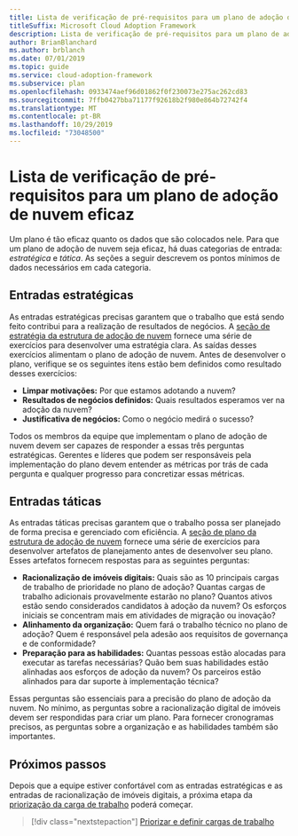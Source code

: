 ```yaml
---
title: Lista de verificação de pré-requisitos para um plano de adoção de nuvem eficaz
titleSuffix: Microsoft Cloud Adoption Framework
description: Lista de verificação de pré-requisitos para um plano de adoção de nuvem eficaz
author: BrianBlanchard
ms.author: brblanch
ms.date: 07/01/2019
ms.topic: guide
ms.service: cloud-adoption-framework
ms.subservice: plan
ms.openlocfilehash: 0933474aef96d01862f0f230073e275ac262cd83
ms.sourcegitcommit: 7ffb0427bba71177f92618b2f980e864b72742f4
ms.translationtype: MT
ms.contentlocale: pt-BR
ms.lasthandoff: 10/29/2019
ms.locfileid: "73048500"
---
```

# <a name="prerequisites-checklist-for-an-effective-cloud-adoption-plan"></a>Lista de verificação de pré-requisitos para um plano de adoção de nuvem eficaz

Um plano é tão eficaz quanto os dados que são colocados nele. Para que um plano de adoção de nuvem seja eficaz, há duas categorias de entrada: *estratégica* e *tática*. As seções a seguir descrevem os pontos mínimos de dados necessários em cada categoria.

## <a name="strategic-inputs"></a>Entradas estratégicas

As entradas estratégicas precisas garantem que o trabalho que está sendo feito contribui para a realização de resultados de negócios. A [seção de estratégia da estrutura de adoção de nuvem](../strategy/index.md) fornece uma série de exercícios para desenvolver uma estratégia clara. As saídas desses exercícios alimentam o plano de adoção de nuvem. Antes de desenvolver o plano, verifique se os seguintes itens estão bem definidos como resultado desses exercícios:

- **Limpar motivações:** Por que estamos adotando a nuvem?
- **Resultados de negócios definidos:** Quais resultados esperamos ver na adoção da nuvem?
- **Justificativa de negócios:** Como o negócio medirá o sucesso?

Todos os membros da equipe que implementam o plano de adoção de nuvem devem ser capazes de responder a essas três perguntas estratégicas. Gerentes e líderes que podem ser responsáveis pela implementação do plano devem entender as métricas por trás de cada pergunta e qualquer progresso para concretizar essas métricas.

## <a name="tactical-inputs"></a>Entradas táticas

As entradas táticas precisas garantem que o trabalho possa ser planejado de forma precisa e gerenciado com eficiência. A [seção de plano da estrutura de adoção de nuvem](./index.md) fornece uma série de exercícios para desenvolver artefatos de planejamento antes de desenvolver seu plano. Esses artefatos fornecem respostas para as seguintes perguntas:

- **Racionalização de imóveis digitais:** Quais são as 10 principais cargas de trabalho de prioridade no plano de adoção? Quantas cargas de trabalho adicionais provavelmente estarão no plano? Quantos ativos estão sendo considerados candidatos à adoção da nuvem? Os esforços iniciais se concentram mais em atividades de migração ou inovação?
- **Alinhamento da organização:** Quem fará o trabalho técnico no plano de adoção? Quem é responsável pela adesão aos requisitos de governança e de conformidade?
- **Preparação para as habilidades:** Quantas pessoas estão alocadas para executar as tarefas necessárias? Quão bem suas habilidades estão alinhadas aos esforços de adoção da nuvem? Os parceiros estão alinhados para dar suporte à implementação técnica?

Essas perguntas são essenciais para a precisão do plano de adoção da nuvem. No mínimo, as perguntas sobre a racionalização digital de imóveis devem ser respondidas para criar um plano. Para fornecer cronogramas precisos, as perguntas sobre a organização e as habilidades também são importantes.

## <a name="next-steps"></a>Próximos passos

Depois que a equipe estiver confortável com as entradas estratégicas e as entradas de racionalização de imóveis digitais, a próxima etapa da [priorização da carga de trabalho](./workloads.md) poderá começar.

> [!div class="nextstepaction"]
> [Priorizar e definir cargas de trabalho](./workloads.md)
